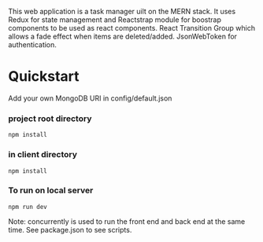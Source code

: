 This web application is a task manager uilt on the MERN stack. It uses Redux for state management and Reactstrap module for boostrap components to be used as react components. React Transition Group which allows a fade effect when items are deleted/added. JsonWebToken for authentication.

# Quickstart
Add your own MongoDB URI in config/default.json

### project root directory
```
npm install
```

### in client directory
```
npm install
```

### To run on local server
```
npm run dev
```
Note: concurrently is used to run the front end and back end at the same time. See package.json to see scripts.

